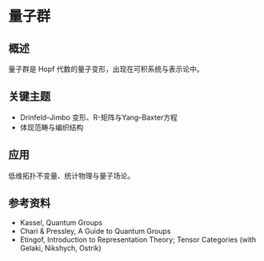 # 量子群

## 概述

量子群是 Hopf 代数的量子变形，出现在可积系统与表示论中。

## 关键主题

- Drinfeld–Jimbo 变形、R-矩阵与Yang–Baxter方程
- 体现范畴与编织结构

## 应用

低维拓扑不变量、统计物理与量子场论。

## 参考资料

- Kassel, Quantum Groups
- Chari & Pressley, A Guide to Quantum Groups
- Etingof, Introduction to Representation Theory; Tensor Categories (with Gelaki, Nikshych, Ostrik)
